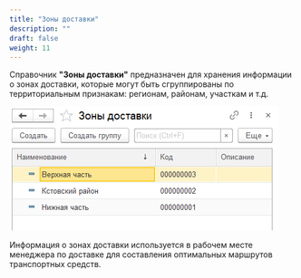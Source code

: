```yaml
---
title: "Зоны доставки"
description: ""
draft: false
weight: 11
---
```


Справочник **"Зоны доставки"** предназначен для хранения информации о зонах доставки, которые могут быть сгруппированы по территориальным признакам: регионам, районам, участкам и т.д.

![2020-05-28_1617](2020-05-28_1617.png)

Информация о зонах доставки используется в рабочем месте менеджера по доставке для составления оптимальных маршрутов транспортных средств.
